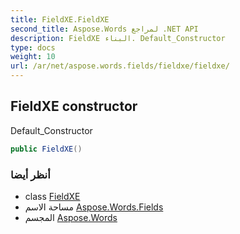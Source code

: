 ```yaml
---
title: FieldXE.FieldXE
second_title: Aspose.Words لمراجع .NET API
description: FieldXE البناء. Default_Constructor
type: docs
weight: 10
url: /ar/net/aspose.words.fields/fieldxe/fieldxe/
---
```

## FieldXE constructor

Default_Constructor

```csharp
public FieldXE()
```

### أنظر أيضا

* class [FieldXE](../)
* مساحة الاسم [Aspose.Words.Fields](../../fieldxe/)
* المجسم [Aspose.Words](../../../)


